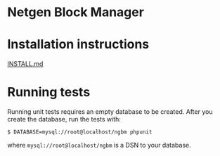 Netgen Block Manager
====================

# Installation instructions

[INSTALL.md](INSTALL.md)

# Running tests

Running unit tests requires an empty database to be created. After you create the database, run the tests with:

```
$ DATABASE=mysql://root@localhost/ngbm phpunit
```

where `mysql://root@localhost/ngbm` is a DSN to your database.
